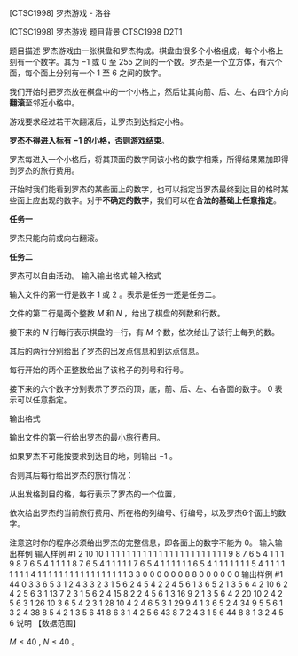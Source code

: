 



[CTSC1998] 罗杰游戏 - 洛谷














[CTSC1998] 罗杰游戏
题目背景
CTSC1998 D2T1

题目描述
罗杰游戏由一张棋盘和罗杰构成。棋盘由很多个小格组成，每个小格上刻有一个数字。其为 $-1$ 或 $0$ 至 $255$ 之间的一个数。罗杰是一个立方体，有六个面，每个面上分别有一个 $1$ 至 $6$ 之间的数字。

我们开始时把罗杰放在棋盘中的一个小格上，然后让其向前、后、左、右四个方向**翻滚**至邻近小格中。

游戏要求经过若干次翻滚后，让罗杰到达指定小格。

**罗杰不得进入标有 $-1$ 的小格，否则游戏结束**。

罗杰每进入一个小格后，将其顶面的数字同该小格的数字相乘，所得结果累加即得到罗杰的旅行费用。

开始时我们能看到罗杰的某些面上的数字，也可以指定当罗杰最终到达目的格时某些面上应出现的数字。对于**不确定的数字**，我们可以在**合法的基础上任意指定**。

**任务一**

罗杰只能向前或向右翻滚。

**任务二**

罗杰可以自由活动。
输入输出格式
输入格式

输入文件的第一行是数字 $1$ 或 $2$ 。表示是任务一还是任务二。

文件的第二行是两个整数 $M$ 和 $N$ ，给出了棋盘的列数和行数。

接下来的 $N$ 行每行表示棋盘的一行，有 $M$ 个数，依次给出了该行上每列的数。

其后的两行分别给出了罗杰的出发点信息和到达点信息。

每行开始的两个正整数给出了该格子的列号和行号。

接下来的六个数字分别表示了罗杰的顶，底，前、后、左、右各面的数字。 $0$ 表示可以任意指定。


输出格式

输出文件的第一行给出罗杰的最小旅行费用。

如果罗杰不可能按要求到达目的地，则输出 $-1$ 。

否则其后每行给出罗杰的旅行情况：

从出发格到目的格，每行表示了罗杰的一个位置，

依次给出罗杰的当前旅行费用、所在格的列编号、行编号，以及罗杰6个面上的数字。

注意这时你的程序必须给出罗杰的完整信息，即各面上的数字不能为 $0$。
输入输出样例
输入样例 #1
2 
10 10
1 1 1 1 1 1 1 1 1 1 
1 1 1 1 1 1 1 1 1 1
1 1 1 9 8 7 6 5 4 1
1 1 9 8 7 6 5 4 1 1
1 1 8 7 6 5 4 1 1 1
1 1 7 6 5 4 1 1 1 1
1 1 6 5 4 1 1 1 1 1
1 1 5 4 1 1 1 1 1 1
1 1 4 1 1 1 1 1 1 1
1 1 1 1 1 1 1 1 1 1
3 3 0 0 0 0 0 0
8 8 0 0 0 0 0 0
输出样例 #1
44
0 3 3 6 5 3 1 2 4
3 3 2 3 1 5 6 2 4
5 4 2 2 4 5 6 1 3
6 5 2 1 3 5 6 4 2
10 6 2 4 2 5 6 3 1
13 7 2 3 1 5 6 2 4
15 8 2 2 4 5 6 1 3
16 9 2 1 3 5 6 4 2
20 10 2 4 2 5 6 3 1
26 10 3 6 5 4 2 3 1
28 10 4 2 4 6 5 3 1
29 9 4 1 3 6 5 2 4
34 9 5 5 6 1 3 2 4
38 8 5 4 2 1 3 5 6
41 8 6 3 1 4 2 5 6
43 8 7 2 4 3 1 5 6
44 8 8 1 3 2 4 5 6
说明
【数据范围】

$M \le 40$ , $N \le 40$  。






